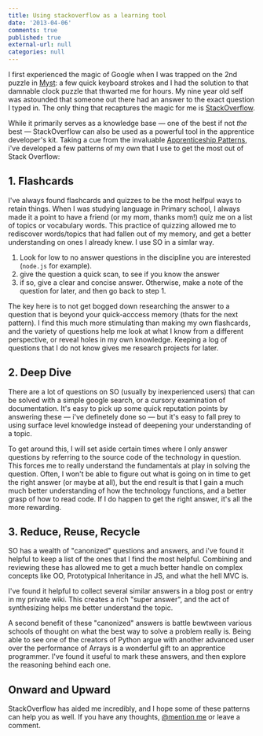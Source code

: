 ```yaml
---
title: Using stackoverflow as a learning tool
date: '2013-04-06'
comments: true
published: true
external-url: null
categories: null
---
```

I first experienced the magic of Google when I was trapped on the 2nd puzzle in [Myst](http://en.wikipedia.org/wiki/Myst): a few quick keyboard strokes and I had the solution to that damnable clock puzzle that thwarted me for hours. My nine year old self was astounded that someone out there had an answer to the exact question I typed in. The only thing that recaptures the magic for me is [StackOverflow](http://stackoverflow.com/).

While it primarily serves as a knowledge base — one of the best if not *the* best — StackOverflow can also be used as a powerful tool in the apprentice developer's kit. Taking a cue from the invaluable [Apprenticeship Patterns](http://apprenticeship-patterns.labs.oreilly.com/), i've developed a few patterns of my own that I use to get the most out of Stack Overflow:

## 1. Flashcards

  I've always found flashcards and quizzes to be the most helfpul ways to retain things. When I was studying language in Primary school, I always made it a point to have a friend (or my mom, thanks mom!) quiz me on a list of topics or vocabulary words. This practice of quizzing allowed me to rediscover words/topics that had fallen out of my memory, and get a better understanding on ones I already knew. I use SO in a simlar way.

  1. Look for low to no answer questions in the discipline you are interested (``node.js`` for example).
  2. give the question a quick scan, to see if you know the answer
  3. if so, give a clear and concise answer. Otherwise, make a note of the question for later, and then go back to step 1.

  The key here is to not get bogged down researching the answer to a question that is beyond your quick-acccess memory (thats for the next pattern). I find this much more stimulating than making my own flashcards, and the variety of questions help me look at what I know from a different perspective, or reveal holes in my own knowledge. Keeping a log of questions that I do not know gives me research projects for later.

## 2. Deep Dive

  There are a lot of questions on SO (usually by inexperienced users) that can be solved with a simple google search, or a cursory examination of documentation. It's easy to pick up some quick reputation points by answering these — i've definetely done so — but it's easy to fall prey to using surface level knowledge instead of deepening your understanding of a topic.

  To get around this, I will set aside certain times where I only answer questions by referring to the source code of the technology in question. This forces me to really understand the fundamentals at play in solving the question. Often, I won't be able to figure out what is going on in time to get the right answer (or maybe at all), but the end result is that I gain a much much better understanding of how the technology functions, and a better grasp of how to read code. If I do happen to get the right answer, it's all the more rewarding.

## 3. Reduce, Reuse, Recycle

  SO has a wealth of "canonized" questions and answers, and i've found it helpful to keep a list of the ones that I find the most helpful. Combining and reviewing these has allowed me to get a much better handle on complex concepts like OO, Prototypical Inheritance in JS, and what the hell MVC is.

  I've found it helpful to collect several similar answers in a blog post or entry in my private wiki. This creates a rich "super answer", and the act of synthesizing helps me better understand the topic.

  A second benefit of these "canonized" answers is battle bewtween various schools of thought on what the best way to solve a problem really is. Being able to see one of the creators of Python argue with another advanced user over the performance of Arrays is a wonderful gift to an apprentice programmer. I've found it useful to mark these answers, and then explore the reasoning behind each one.

## Onward and Upward
StackOverflow has aided me incredibly, and I hope some of these patterns can help you as well. If you have any thoughts, [@mention me](twitter.com/itsnicktomlin) or leave a comment.
